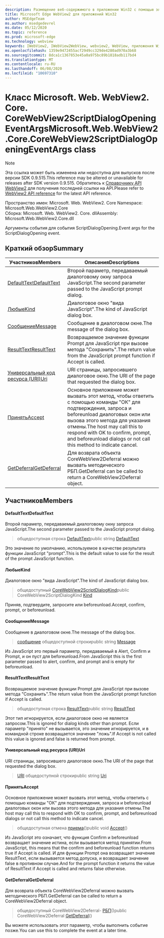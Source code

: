 ```yaml
---
description: Размещение веб-содержимого в приложении Win32 с помощью элемента управления Microsoft Edge WebView2
title: Microsoft Edge WebView2 для приложений Win32
author: MSEdgeTeam
ms.author: msedgedevrel
ms.date: 05/12/2020
ms.topic: reference
ms.prod: microsoft-edge
ms.technology: webview
keywords: IWebView2, IWebView2WebView, webview2, WebView, приложения Win32, Win32, EDGE, ICoreWebView2, ICoreWebView2Controller, элемент управления "веб-браузер", HTML Edge
ms.openlocfilehash: 1359e9472455acf2949cc329de4280ad970a3b68
ms.sourcegitcommit: 8dca1c1367853e45a0a975bc89b1818adb117bd4
ms.translationtype: MT
ms.contentlocale: ru-RU
ms.lasthandoff: 06/08/2020
ms.locfileid: "10697310"
---
```

# <span data-ttu-id="42d0b-104">Класс Microsoft. Web. WebView2. Core. CoreWebView2ScriptDialogOpeningEventArgs</span><span class="sxs-lookup"><span data-stu-id="42d0b-104">Microsoft.Web.WebView2.Core.CoreWebView2ScriptDialogOpeningEventArgs class</span></span> 

> [!NOTE]
> <span data-ttu-id="42d0b-105">Эта ссылка может быть изменена или недоступна для выпусков после версии SDK 0.9.515.</span><span class="sxs-lookup"><span data-stu-id="42d0b-105">This reference may be altered or unavailable for releases after SDK version 0.9.515.</span></span> <span data-ttu-id="42d0b-106">Обратитесь к [Справочнику API WebView2](../../../webview2-api-reference.md) для получения последней ссылки на API.</span><span class="sxs-lookup"><span data-stu-id="42d0b-106">Please refer to [WebView2 API reference](../../../webview2-api-reference.md) for the latest API reference.</span></span>

<span data-ttu-id="42d0b-107">Пространство имен: Microsoft. Web. WebView2. Core </span><span class="sxs-lookup"><span data-stu-id="42d0b-107">Namespace: Microsoft.Web.WebView2.Core</span></span>\
<span data-ttu-id="42d0b-108">Сборка: Microsoft. Web. WebView2. Core. dll</span><span class="sxs-lookup"><span data-stu-id="42d0b-108">Assembly: Microsoft.Web.WebView2.Core.dll</span></span>

<span data-ttu-id="42d0b-109">Аргументы события для события ScriptDialogOpening.</span><span class="sxs-lookup"><span data-stu-id="42d0b-109">Event args for the ScriptDialogOpening event.</span></span>

## <span data-ttu-id="42d0b-110">Краткий обзор</span><span class="sxs-lookup"><span data-stu-id="42d0b-110">Summary</span></span>

 <span data-ttu-id="42d0b-111">Участников</span><span class="sxs-lookup"><span data-stu-id="42d0b-111">Members</span></span>                        | <span data-ttu-id="42d0b-112">Описания</span><span class="sxs-lookup"><span data-stu-id="42d0b-112">Descriptions</span></span>
--------------------------------|---------------------------------------------
[<span data-ttu-id="42d0b-113">DefaultText</span><span class="sxs-lookup"><span data-stu-id="42d0b-113">DefaultText</span></span>](#defaulttext) | <span data-ttu-id="42d0b-114">Второй параметр, передаваемый диалоговому окну запроса JavaScript.</span><span class="sxs-lookup"><span data-stu-id="42d0b-114">The second parameter passed to the JavaScript prompt dialog.</span></span>
[<span data-ttu-id="42d0b-115">Любые</span><span class="sxs-lookup"><span data-stu-id="42d0b-115">Kind</span></span>](#kind) | <span data-ttu-id="42d0b-116">Диалоговое окно "вида JavaScript".</span><span class="sxs-lookup"><span data-stu-id="42d0b-116">The kind of JavaScript dialog box.</span></span>
[<span data-ttu-id="42d0b-117">Сообщение</span><span class="sxs-lookup"><span data-stu-id="42d0b-117">Message</span></span>](#message) | <span data-ttu-id="42d0b-118">Сообщение в диалоговом окне.</span><span class="sxs-lookup"><span data-stu-id="42d0b-118">The message of the dialog box.</span></span>
[<span data-ttu-id="42d0b-119">ResultText</span><span class="sxs-lookup"><span data-stu-id="42d0b-119">ResultText</span></span>](#resulttext) | <span data-ttu-id="42d0b-120">Возвращаемое значение функции Prompt для JavaScript при вызове метода "Сохранить".</span><span class="sxs-lookup"><span data-stu-id="42d0b-120">The return value from the JavaScript prompt function if Accept is called.</span></span>
[<span data-ttu-id="42d0b-121">Универсальный код ресурса (URI)</span><span class="sxs-lookup"><span data-stu-id="42d0b-121">Uri</span></span>](#uri) | <span data-ttu-id="42d0b-122">URI страницы, запросившего диалоговое окно.</span><span class="sxs-lookup"><span data-stu-id="42d0b-122">The URI of the page that requested the dialog box.</span></span>
[<span data-ttu-id="42d0b-123">Принять</span><span class="sxs-lookup"><span data-stu-id="42d0b-123">Accept</span></span>](#accept) | <span data-ttu-id="42d0b-124">Основное приложение может вызвать этот метод, чтобы ответить с помощью команды "ОК" для подтверждения, запроса и beforeunload диалоговых окон или вызова этого метода для указания отмены.</span><span class="sxs-lookup"><span data-stu-id="42d0b-124">The host may call this to respond with OK to confirm, prompt, and beforeunload dialogs or not call this method to indicate cancel.</span></span>
[<span data-ttu-id="42d0b-125">GetDeferral</span><span class="sxs-lookup"><span data-stu-id="42d0b-125">GetDeferral</span></span>](#getdeferral) | <span data-ttu-id="42d0b-126">Для возврата объекта CoreWebView2Deferral можно вызвать методического РБП.</span><span class="sxs-lookup"><span data-stu-id="42d0b-126">GetDeferral can be called to return a CoreWebView2Deferral object.</span></span>

## <span data-ttu-id="42d0b-127">Участников</span><span class="sxs-lookup"><span data-stu-id="42d0b-127">Members</span></span>

#### <span data-ttu-id="42d0b-128">DefaultText</span><span class="sxs-lookup"><span data-stu-id="42d0b-128">DefaultText</span></span> 

<span data-ttu-id="42d0b-129">Второй параметр, передаваемый диалоговому окну запроса JavaScript.</span><span class="sxs-lookup"><span data-stu-id="42d0b-129">The second parameter passed to the JavaScript prompt dialog.</span></span>

> <span data-ttu-id="42d0b-130">общедоступная строка [DefaultText](#defaulttext)</span><span class="sxs-lookup"><span data-stu-id="42d0b-130">public string [DefaultText](#defaulttext)</span></span>

<span data-ttu-id="42d0b-131">Это значение по умолчанию, используемое в качестве результата функции JavaScript "prompt".</span><span class="sxs-lookup"><span data-stu-id="42d0b-131">This is the default value to use for the result of the prompt JavaScript function.</span></span>

#### <span data-ttu-id="42d0b-132">Любые</span><span class="sxs-lookup"><span data-stu-id="42d0b-132">Kind</span></span> 

<span data-ttu-id="42d0b-133">Диалоговое окно "вида JavaScript".</span><span class="sxs-lookup"><span data-stu-id="42d0b-133">The kind of JavaScript dialog box.</span></span>

> <span data-ttu-id="42d0b-134">общедоступный [CoreWebView2ScriptDialogKind](#kind)</span><span class="sxs-lookup"><span data-stu-id="42d0b-134">public CoreWebView2ScriptDialogKind [Kind](#kind)</span></span>

<span data-ttu-id="42d0b-135">Приняв, подтвердите, запросите или beforeunload.</span><span class="sxs-lookup"><span data-stu-id="42d0b-135">Accept, confirm, prompt, or beforeunload.</span></span>

#### <span data-ttu-id="42d0b-136">Сообщение</span><span class="sxs-lookup"><span data-stu-id="42d0b-136">Message</span></span> 

<span data-ttu-id="42d0b-137">Сообщение в диалоговом окне.</span><span class="sxs-lookup"><span data-stu-id="42d0b-137">The message of the dialog box.</span></span>

> <span data-ttu-id="42d0b-138">[сообщение](#message) общедоступной строки</span><span class="sxs-lookup"><span data-stu-id="42d0b-138">public string [Message](#message)</span></span>

<span data-ttu-id="42d0b-139">Из JavaScript это первый параметр, передаваемый в Alert, Confirm и Prompt, и он пуст для beforeunload.</span><span class="sxs-lookup"><span data-stu-id="42d0b-139">From JavaScript this is the first parameter passed to alert, confirm, and prompt and is empty for beforeunload.</span></span>

#### <span data-ttu-id="42d0b-140">ResultText</span><span class="sxs-lookup"><span data-stu-id="42d0b-140">ResultText</span></span> 

<span data-ttu-id="42d0b-141">Возвращаемое значение функции Prompt для JavaScript при вызове метода "Сохранить".</span><span class="sxs-lookup"><span data-stu-id="42d0b-141">The return value from the JavaScript prompt function if Accept is called.</span></span>

> <span data-ttu-id="42d0b-142">общедоступная строка [ResultText](#resulttext)</span><span class="sxs-lookup"><span data-stu-id="42d0b-142">public string [ResultText](#resulttext)</span></span>

<span data-ttu-id="42d0b-143">Этот тип игнорируется, если диалоговое окно не является запросом.</span><span class="sxs-lookup"><span data-stu-id="42d0b-143">This is ignored for dialog kinds other than prompt.</span></span> <span data-ttu-id="42d0b-144">Если параметр "принято" не вызывается, это значение игнорируется, и в командной строке возвращается значение "ложь".</span><span class="sxs-lookup"><span data-stu-id="42d0b-144">If Accept is not called this value is ignored and false is returned from prompt.</span></span>

#### <span data-ttu-id="42d0b-145">Универсальный код ресурса (URI)</span><span class="sxs-lookup"><span data-stu-id="42d0b-145">Uri</span></span> 

<span data-ttu-id="42d0b-146">URI страницы, запросившего диалоговое окно.</span><span class="sxs-lookup"><span data-stu-id="42d0b-146">The URI of the page that requested the dialog box.</span></span>

> <span data-ttu-id="42d0b-147">[URI](#uri) общедоступной строки</span><span class="sxs-lookup"><span data-stu-id="42d0b-147">public string [Uri](#uri)</span></span>

#### <span data-ttu-id="42d0b-148">Принять</span><span class="sxs-lookup"><span data-stu-id="42d0b-148">Accept</span></span> 

<span data-ttu-id="42d0b-149">Основное приложение может вызвать этот метод, чтобы ответить с помощью команды "ОК" для подтверждения, запроса и beforeunload диалоговых окон или вызова этого метода для указания отмены.</span><span class="sxs-lookup"><span data-stu-id="42d0b-149">The host may call this to respond with OK to confirm, prompt, and beforeunload dialogs or not call this method to indicate cancel.</span></span>

> <span data-ttu-id="42d0b-150">общедоступная отмена [приема](#accept)()</span><span class="sxs-lookup"><span data-stu-id="42d0b-150">public void [Accept](#accept)()</span></span>

<span data-ttu-id="42d0b-151">Из JavaScript это означает, что функция Confirm и beforeunload возвращает значение истина, если вызывается метод принятии.</span><span class="sxs-lookup"><span data-stu-id="42d0b-151">From JavaScript, this means that the confirm and beforeunload function returns true if Accept is called.</span></span> <span data-ttu-id="42d0b-152">И для функции Prompt она возвращает значение ResultText, если вызывается метод допуска, и возвращает значение false в противном случае.</span><span class="sxs-lookup"><span data-stu-id="42d0b-152">And for the prompt function it returns the value of ResultText if Accept is called and returns false otherwise.</span></span>

#### <span data-ttu-id="42d0b-153">GetDeferral</span><span class="sxs-lookup"><span data-stu-id="42d0b-153">GetDeferral</span></span> 

<span data-ttu-id="42d0b-154">Для возврата объекта CoreWebView2Deferral можно вызвать методического РБП.</span><span class="sxs-lookup"><span data-stu-id="42d0b-154">GetDeferral can be called to return a CoreWebView2Deferral object.</span></span>

> <span data-ttu-id="42d0b-155">общедоступный CoreWebView2Deferral- [РБП](#getdeferral)()</span><span class="sxs-lookup"><span data-stu-id="42d0b-155">public CoreWebView2Deferral [GetDeferral](#getdeferral)()</span></span>

<span data-ttu-id="42d0b-156">Вы можете использовать этот параметр, чтобы выполнить событие позже.</span><span class="sxs-lookup"><span data-stu-id="42d0b-156">You can use this to complete the event at a later time.</span></span>


